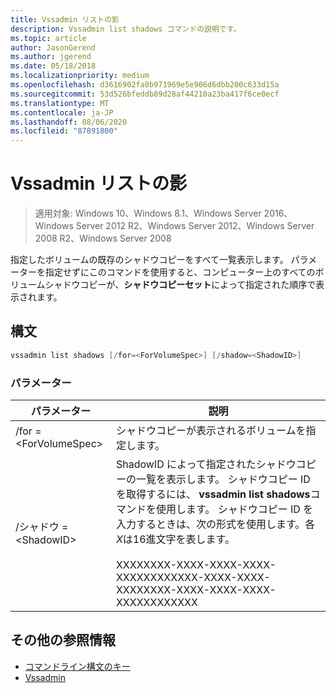 ```yaml
---
title: Vssadmin リストの影
description: Vssadmin list shadows コマンドの説明です。
ms.topic: article
author: JasonGerend
ms.author: jgerend
ms.date: 05/18/2018
ms.localizationpriority: medium
ms.openlocfilehash: d3616902fa0b971969e5e906d6dbb200c633d15a
ms.sourcegitcommit: 53d526bfeddb89d28af44210a23ba417f6ce0ecf
ms.translationtype: MT
ms.contentlocale: ja-JP
ms.lasthandoff: 08/06/2020
ms.locfileid: "87891800"
---
```

# <a name="vssadmin-list-shadows"></a>Vssadmin リストの影

> 適用対象: Windows 10、Windows 8.1、Windows Server 2016、Windows Server 2012 R2、Windows Server 2012、Windows Server 2008 R2、Windows Server 2008

指定したボリュームの既存のシャドウコピーをすべて一覧表示します。 パラメーターを指定せずにこのコマンドを使用すると、コンピューター上のすべてのボリュームシャドウコピーが、**シャドウコピーセット**によって指定された順序で表示されます。

## <a name="syntax"></a>構文

```PowerShell
vssadmin list shadows [/for=<ForVolumeSpec>] [/shadow=<ShadowID>]
```

### <a name="parameters"></a>パラメーター

|パラメーター|説明|
|---|---|
|/for =\<ForVolumeSpec>|シャドウコピーが表示されるボリュームを指定します。|
|/シャドウ =\<ShadowID>|ShadowID によって指定されたシャドウコピーの一覧を表示します。 シャドウコピー ID を取得するには、 **vssadmin list shadows**コマンドを使用します。 シャドウコピー ID を入力するときは、次の形式を使用します。各*X*は16進文字を表します。<br><br>XXXXXXXX-XXXX-XXXX-XXXX-XXXXXXXXXXXX-XXXX-XXXX-XXXXXXXX-XXXX-XXXX-XXXX-XXXXXXXXXXXX|

## <a name="additional-references"></a>その他の参照情報

* [コマンドライン構文のキー](/previous-versions/windows/it-pro/windows-server-2012-r2-and-2012/cc771080(v%3dws.11))
* [Vssadmin](vssadmin.md)
